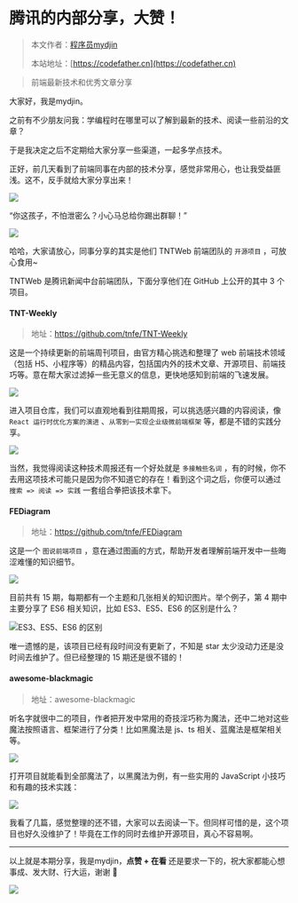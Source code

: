 # 腾讯的内部分享，大赞！

> 本文作者：[程序员mydjin](https://yuyuanweb.feishu.cn/wiki/Abldw5WkjidySxkKxU2cQdAtnah)
>
> 本站地址：[https://codefather.cn](https://codefather.cn)

> 前端最新技术和优秀文章分享

大家好，我是mydjin。

之前有不少朋友问我：学编程时在哪里可以了解到最新的技术、阅读一些前沿的文章？

于是我决定之后不定期给大家分享一些渠道，一起多学点技术。

正好，前几天看到了前端同事在内部的技术分享，感觉非常用心，也让我受益匪浅。这不，反手就给大家分享出来！

![](https://pic.yupi.icu/5563/202311091154990.png)

“你这孩子，不怕泄密么？小心马总给你踢出群聊！”

![](https://pic.yupi.icu/5563/202311091154987.png)

哈哈，大家请放心，同事分享的其实是他们 TNTWeb 前端团队的 `开源项目` ，可放心食用~

TNTWeb 是腾讯新闻中台前端团队，下面分享他们在 GitHub 上公开的其中 3 个项目。

#### TNT-Weekly

> 地址：https://github.com/tnfe/TNT-Weekly

这是一个持续更新的前端周刊项目，由官方精心挑选和整理了 web 前端技术领域（包括 H5、小程序等）的精品内容，包括国内外的技术文章、开源项目、前端技巧等。意在帮大家过滤掉一些无意义的信息，更快地感知到前端的飞速发展。

![](https://pic.yupi.icu/5563/202311091154993.jpeg)

进入项目仓库，我们可以直观地看到往期周报，可以挑选感兴趣的内容阅读，像 `React 运行时优化方案的演进` 、`从零到一实现企业级微前端框架` 等，都是不错的实践分享。

![](https://pic.yupi.icu/5563/202311091154011.png)

当然，我觉得阅读这种技术周报还有一个好处就是 `多接触些名词` ，有的时候，你不去用这项技术可能只是因为你不知道它的存在！看到这个词之后，你便可以通过 `搜索 => 阅读 => 实践` 一套组合拳把该技术拿下。

#### FEDiagram

> 地址：https://github.com/tnfe/FEDiagram

这是一个 `图说前端项目` ，意在通过图画的方式，帮助开发者理解前端开发中一些晦涩难懂的知识细节。

![](https://pic.yupi.icu/5563/202311091154024.png)

目前共有 15 期，每期都有一个主题和几张相关的知识图片。举个例子，第 4 期中主要分享了 ES6 相关知识，比如 ES3、ES5、ES6 的区别是什么？

![](https://pic.yupi.icu/5563/202311091154979.png)ES3、ES5、ES6 的区别

唯一遗憾的是，该项目已经有段时间没有更新了，不知是 star 太少没动力还是没时间去维护了。但已经整理的 15 期还是很不错的！

#### awesome-blackmagic

> 地址：awesome-blackmagic

听名字就很中二的项目，作者把开发中常用的奇技淫巧称为魔法，还中二地对这些魔法按照语言、框架进行了分类！比如黑魔法是 js、ts 相关、蓝魔法是框架相关等。

![](https://pic.yupi.icu/5563/202311091154538.png)

打开项目就能看到全部魔法了，以黑魔法为例，有一些实用的 JavaScript 小技巧和有趣的技术实践：

![](https://pic.yupi.icu/5563/202311091154532.png)

我看了几篇，感觉整理的还不错，大家可以去阅读一下。但同样可惜的是，这个项目也好久没维护了！毕竟在工作的同时去维护开源项目，真心不容易啊。



------


以上就是本期分享，我是mydjin，**点赞 + 在看** 还是要求一下的，祝大家都能心想事成、发大财、行大运，谢谢 🙏

![](https://pic.yupi.icu/5563/202311091154527.png)